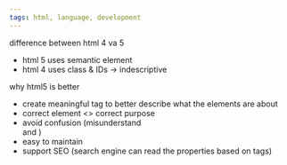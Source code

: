 ```yaml
---
tags: html, language, development
---
```


difference between html 4 va 5
- html 5 uses semantic element
- html 4 uses class & IDs -> indescriptive

why html5 is better
- create meaningful tag to better describe what the elements are about
- correct element <> correct purpose
- avoid confusion (misunderstand <div> and <span>)
- easy to maintain
- support SEO (search engine can read the properties based on tags)
